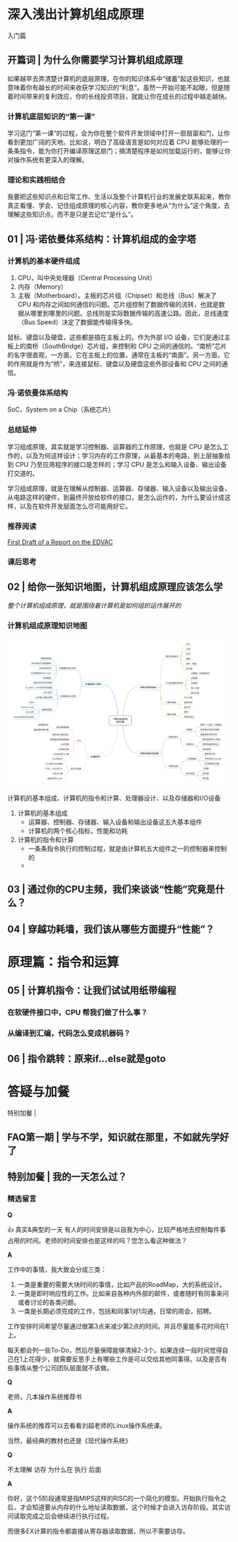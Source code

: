 # 深入浅出计算机组成原理 #

入门篇

## 开篇词 | 为什么你需要学习计算机组成原理 ##

如果越早去弄清楚计算机的底层原理，在你的知识体系中“储蓄”起这些知识，也就意味着你有越长的时间来收获学习知识的“利息”。虽然一开始可能不起眼，但是随着时间带来的复利效应，你的长线投资项目，就能让你在成长的过程中越走越快。

### 计算机底层知识的“第一课” ###

学习这门“第一课”的过程，会为你在整个软件开发领域中打开一扇扇窗和门，让你看到更加广阔的天地。比如说，明白了高级语言是如何对应着 CPU 能够处理的一条条指令，能为你打开编译原理这扇门；搞清楚程序是如何加载运行的，能够让你对操作系统有更深入的理解。

### 理论和实践相结合 ###

我要把这些知识点和日常工作、生活以及整个计算机行业的发展史联系起来，教你真正看懂、学会、记住组成原理的核心内容，教你更多地从“为什么”这个角度，去理解这些知识点，而不是只是去记忆“是什么”。

## 01 | 冯·诺依曼体系结构：计算机组成的金字塔 ##

### 计算机的基本硬件组成 ###

1. CPU，叫中央处理器（Central Processing Unit）
2. 内存（Memory）
3. 主板（Motherboard）。主板的芯片组（Chipset）和总线（Bus）解决了 CPU 和内存之间如何通信的问题。芯片组控制了数据传输的流转，也就是数据从哪里到哪里的问题。总线则是实际数据传输的高速公路。因此，总线速度（Bus Speed）决定了数据能传输得多快。

鼠标、键盘以及硬盘，这些都是插在主板上的。作为外部 I/O 设备，它们是通过主板上的南桥（SouthBridge）芯片组，来控制和 CPU 之间的通信的。“南桥”芯片的名字很直观，一方面，它在主板上的位置，通常在主板的“南面”。另一方面，它的作用就是作为“桥”，来连接鼠标、键盘以及硬盘这些外部设备和 CPU 之间的通信。

### 冯·诺依曼体系结构 ###

SoC，System on a Chip（系统芯片）

### 总结延伸 ###

学习组成原理，其实就是学习控制器、运算器的工作原理，也就是 CPU 是怎么工作的，以及为何这样设计；学习内存的工作原理，从最基本的电路，到上层抽象给到 CPU 乃至应用程序的接口是怎样的；学习 CPU 是怎么和输入设备、输出设备打交道的。

学习组成原理，就是在理解从控制器、运算器、存储器、输入设备以及输出设备，从电路这样的硬件，到最终开放给软件的接口，是怎么运作的，为什么要设计成这样，以及在软件开发层面怎么尽可能用好它。

### 推荐阅读 ###

[First Draft of a Report on the EDVAC](https://en.wikipedia.org/wiki/First_Draft_of_a_Report_on_the_EDVAC)

### 课后思考 ###

## 02 | 给你一张知识地图，计算机组成原理应该怎么学 ##

*整个计算机组成原理，就是围绕着计算机是如何组织运作展开的*

### 计算机组成原理知识地图 ###

![12bc980053ea355a201e2b529048e2ff.jpg](img/12bc980053ea355a201e2b529048e2ff.jpg)

计算机的基本组成、计算机的指令和计算、处理器设计、以及存储器和I/O设备

1. 计算机的基本组成
	* 运算器、控制器、存储器、输入设备和输出设备这五大基本组件
	* 计算机的两个核心指标，性能和功耗
2. 计算机的指令和计算
	* 一条条指令执行的控制过程，就是由计算机五大组件之一的控制器来控制的
	* 

## 03 | 通过你的CPU主频，我们来谈谈“性能”究竟是什么？ ##



## 04 | 穿越功耗墙，我们该从哪些方面提升“性能”？ ##

# 原理篇：指令和运算 #

## 05 | 计算机指令：让我们试试用纸带编程 ##

### 在软硬件接口中，CPU 帮我们做了什么事？ ###

### 从编译到汇编，代码怎么变成机器码？ ###



## 06 | 指令跳转：原来if...else就是goto ##

# 答疑与加餐 #

特别加餐 | 

## FAQ第一期 | 学与不学，知识就在那里，不如就先学好了 ##

## 特别加餐 | 我的一天怎么过？ ##

### 精选留言 ###

**Q**

👍 真实&典型的一天
有人的时间安排是以自我为中心，比较严格地去控制每件事占用的时间。老师的时间安排也是这样的吗？您怎么看这种做法？

**A**

工作中的事情，我大致会分成三类：

1. 一类是重要的需要大块时间的事情，比如产品的RoadMap，大的系统设计。
2. 一类是即时响应性的工作。比如来自各种内外部的邮件，或者随时有同事来问或者讨论的各类问题。
3. 一类是长期必须完成的工作，包括和同事1对1沟通，日常的周会，招聘。

工作安排时间希望尽量通过做第3点来减少第2点的时间。并且尽量能多花时间在1上。

每天都会列一些To-Do，然后尽量保障能够清掉2-3个。如果连续一段时间觉得自己在1上花得少，就需要反思手上有哪些工作是可以交给其他同事得。以及是否有些事情从整个公司团队层面就不该做。

**Q**

老师，几本操作系统推荐书

**A**

操作系统的推荐可以去看看刘超老师的Linux操作系统课。

当然，最经典的教材也还是《现代操作系统》

**Q**

不太理解 访存 为什么在 执行 后面

**A**

你好，这个5阶段通常是指MIPS这样的RISC的一个简化的模型。开始执行指令之后，才会知道要从内存的什么地址读取数据，这个时候才会进入访存阶段。其实访问读取完成之后会继续进行执行过程。

而很多EX计算的指令都直接从寄存器读取数据，所以不需要访存。






